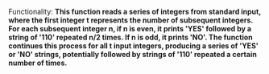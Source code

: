 Functionality: **This function reads a series of integers from standard input, where the first integer t represents the number of subsequent integers. For each subsequent integer n, if n is even, it prints 'YES' followed by a string of '110' repeated n/2 times. If n is odd, it prints 'NO'. The function continues this process for all t input integers, producing a series of 'YES' or 'NO' strings, potentially followed by strings of '110' repeated a certain number of times.**